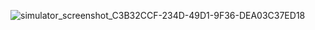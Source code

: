 ![simulator_screenshot_C3B32CCF-234D-49D1-9F36-DEA03C37ED18](https://github.com/user-attachments/assets/79bce03f-8d1e-4d1e-9e7a-380a446cdec2)

